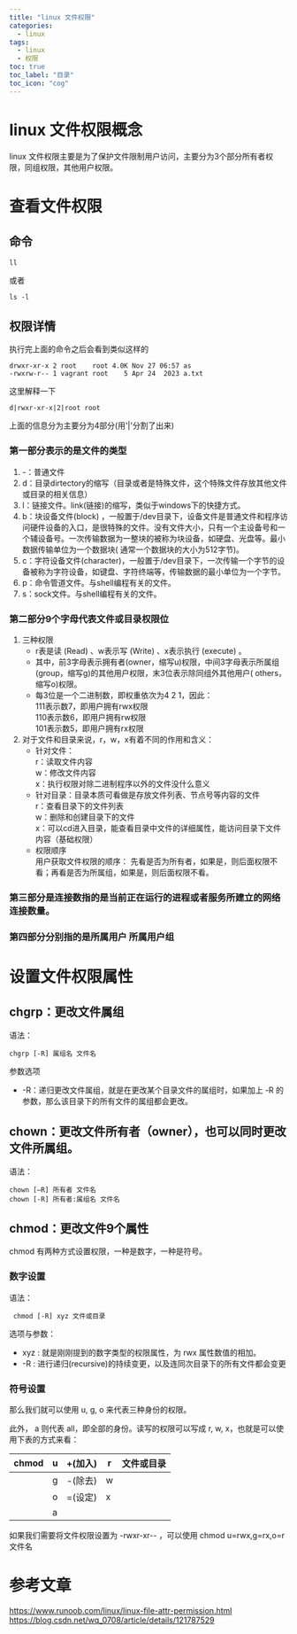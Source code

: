 ```yaml
---
title: "linux 文件权限"
categories:
  - linux
tags:
  - linux
  - 权限
toc: true
toc_label: "目录"
toc_icon: "cog"
---
```


# linux 文件权限概念

linux 文件权限主要是为了保护文件限制用户访问，主要分为3个部分所有者权限，同组权限，其他用户权限。

# 查看文件权限

## 命令

```
ll
```

或者

```
ls -l
```

## 权限详情

执行完上面的命令之后会看到类似这样的

```
drwxr-xr-x 2 root    root 4.0K Nov 27 06:57 as
-rwxrw-r-- 1 vagrant root    5 Apr 24  2023 a.txt
```

这里解释一下

```
d|rwxr-xr-x|2|root root
```

上面的信息分为主要分为4部分(用'|'分割了出来)

### 第一部分表示的是文件的类型
1. -：普通文件
2. d：目录dirtectory的缩写（目录或者是特殊文件，这个特殊文件存放其他文件或目录的相关信息）
3. l：链接文件。link(链接)的缩写，类似于windows下的快捷方式。
4. b：块设备文件(block) ，一般置于/dev目录下，设备文件是普通文件和程序访问硬件设备的入口，是很特殊的文件。没有文件大小，只有一个主设备号和一个辅设备号。一次传输数据为一整块的被称为块设备，如硬盘、光盘等。最小数据传输单位为一个数据块(
    通常一个数据块的大小为512字节)。
5. c：字符设备文件(character)，一般置于/dev目录下，一次传输一个字节的设备被称为字符设备，如键盘、字符终端等，传输数据的最小单位为一个字节。
6. p：命令管道文件。与shell编程有关的文件。
7. s：sock文件。与shell编程有关的文件。
### 第二部分9个字母代表文件或目录权限位
1. 三种权限  
   - r表是读 (Read) 、w表示写 (Write) 、x表示执行 (execute) 。
   - 其中，前3字母表示拥有者(owner，缩写u)权限，中间3字母表示所属组(group，缩写g)的其他用户权限，末3位表示除同组外其他用户(
    others，缩写o)权限。   
   - 每3位是一个二进制数，即权重依次为4 2 1，因此：  
    111表示数7，即用户拥有rwx权限  
    110表示数6，即用户拥有rw权限  
    101表示数5，即用户拥有rx权限
2. 对于文件和目录来说，r，w，x有着不同的作用和含义：  
   - 针对文件：  
    r：读取文件内容  
    w：修改文件内容  
    x：执行权限对除二进制程序以外的文件没什么意义  
   - 针对目录：目录本质可看做是存放文件列表、节点号等内容的文件   
    r：查看目录下的文件列表  
    w：删除和创建目录下的文件  
    x：可以cd进入目录，能查看目录中文件的详细属性，能访问目录下文件内容（基础权限）
   - 权限顺序  
    用户获取文件权限的顺序： 先看是否为所有者，如果是，则后面权限不看；再看是否为所属组，如果是，则后面权限不看。
### 第三部分是连接数指的是当前正在运行的进程或者服务所建立的网络连接数量。
### 第四部分分别指的是所属用户 所属用户组

# 设置文件权限属性

## chgrp：更改文件属组

语法：

```
chgrp [-R] 属组名 文件名
```

参数选项

* -R：递归更改文件属组，就是在更改某个目录文件的属组时，如果加上 -R 的参数，那么该目录下的所有文件的属组都会更改。

## chown：更改文件所有者（owner），也可以同时更改文件所属组。

语法：

```
chown [–R] 所有者 文件名
chown [-R] 所有者:属组名 文件名
```

## chmod：更改文件9个属性

chmod 有两种方式设置权限，一种是数字，一种是符号。

### 数字设置

语法：

```
 chmod [-R] xyz 文件或目录
```

选项与参数：

- xyz : 就是刚刚提到的数字类型的权限属性，为 rwx 属性数值的相加。
- -R : 进行递归(recursive)的持续变更，以及连同次目录下的所有文件都会变更

### 符号设置
那么我们就可以使用 u, g, o 来代表三种身份的权限。

此外， a 则代表 all，即全部的身份。读写的权限可以写成 r, w, x，也就是可以使用下表的方式来看：

| chmod	 | u   | +(加入) | r   | 文件或目录 |
|--------|-----|-------|-----|-------|
|        | g   | -(除去) | w   |       | 
|        | o   | =(设定) | x   |       | 
|        | a   |       |     |       | 
如果我们需要将文件权限设置为 -rwxr-xr-- ，可以使用 chmod u=rwx,g=rx,o=r 文件名 

# 参考文章
https://www.runoob.com/linux/linux-file-attr-permission.html
https://blog.csdn.net/wq_0708/article/details/121787529
